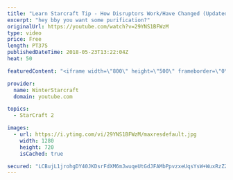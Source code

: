 ```yaml
---
title: "Learn Starcraft Tip - How Disruptors Work/Have Changed (Updated Patch 4.0 2018)"
excerpt: "hey bby you want some purification?"
originalUrl: https://youtube.com/watch?v=29YNS1BFWzM
type: video
price: Free
length: PT37S
publishedDateTime: 2018-05-23T13:22:04Z
heat: 50

featuredContent: "<iframe width=\"800\" height=\"500\" frameborder=\"0\" src=\"https://www.youtube.com/embed/29YNS1BFWzM\" allow=\"accelerometer; autoplay; encrypted-media; gyroscope; picture-in-picture\" allowfullscreen></iframe>"

provider:
  name: WinterStarcraft
  domain: youtube.com

topics:
  - StarCraft 2

images:
  - url: https://i.ytimg.com/vi/29YNS1BFWzM/maxresdefault.jpg
    width: 1280
    height: 720
    isCached: true

secured: "LCBujL1jrohgDY40JKDsrFdXM6mJwuqeUtGdJFAMbPpvzxeUqsYsW+WuxRzZZF+9JSp5LAIptTYs8Jdw1LuAIlrFkgtwSteBp3JavK0EkbCRIB9PnjYuNa5+qAQwIUTEyhgtqBksuyrQmEjDlffJW4Xz2c4VallImiZN2nkxIJSXklTUBXPxoQNflt3gxbK76IfI47CwWkjAmgxij+zeIzPV/RjgRTIRqPjA7f+3tKI/riIL17THfC9/RAV9gtRkVX50/bllwJkNbmt/KZD96hSdT70hyt5Ei4rcymRchCGG3XhBy3omfqw75m9rCQ3DaewctkqYt43FKMuiXBmZR/hA6bunnoWI9yM78Hv461Tj5J4j4DIO7UBwHZlUVcGJtmn8T+d6Tl8uhpgvizbZ+5CyvvJMp9SbbE3zm8CfsyY=;vRp3ar51iAcROes37PwyNg=="
---
```



